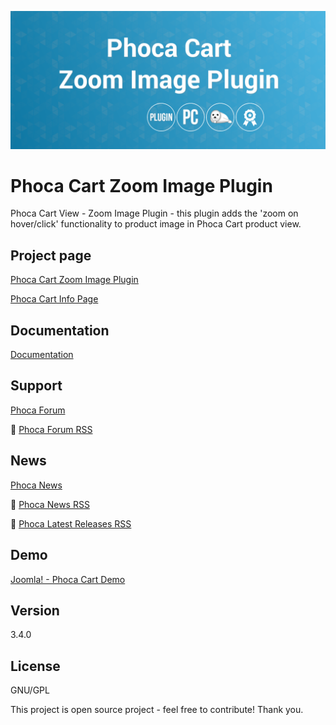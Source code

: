 



![Phoca Cart Zoom Image Plugin](https://github.com/PhocaCz/PhocaCartImageZoomPlugin/blob/master/image_zoom.png)

# Phoca Cart Zoom Image Plugin



Phoca Cart View - Zoom Image Plugin - this plugin adds the 'zoom on hover/click' functionality to product image in Phoca Cart product view.



## Project page

[Phoca Cart Zoom Image Plugin](https://www.phoca.cz/phocacart-extensions/2-plugins/46-view-zoom-image-plugin)

[Phoca Cart Info Page](https://www.phoca.cz/project/phocacart-joomla-ecommerce)



## Documentation

[Documentation](https://www.phoca.cz/documentation/category/115-phoca-cart)



## Support

[Phoca Forum](https://www.phoca.cz/forum)

:bell: [Phoca Forum RSS](https://www.phoca.cz/forum/app.php/feed)



## News

[Phoca News](https://www.phoca.cz/news)

:bell: [Phoca News RSS](https://www.phoca.cz/news?format=feed&type=rss)

:bell: [Phoca Latest Releases RSS](https://www.phoca.cz/download/feed/111?format=feed&type=rss)



## Demo

[Joomla! - Phoca Cart Demo](https://www.phoca.cz/phocacartdemo/)



## Version

3.4.0



## License

GNU/GPL



This project is open source project - feel free to contribute! Thank you.
